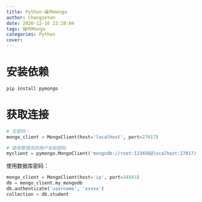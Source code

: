 ```yaml
---
title: Python-操作mongo
author: ChangzeYan
date: 2020-12-16 22:10:04
tags: 操作Mongo
categories: Python
cover:
---
```


# 安装依赖
```bash
pip install pymongo
```

# 获取连接

```py
# 无密码：
mongo_client = MongoClient(host='localhost', port=27017)

# 使用管理员的用户名和密码
myclient = pymongo.MongoClient('mongodb://root:123456@localhost:27017/')
```

使用数据库密码：
```py
mongo_client = MongoClient(host='ip', port=34843)
db = mongo_client.my_mongodb
db.authenticate('username', 'xxxxx')
collection = db.student
```
